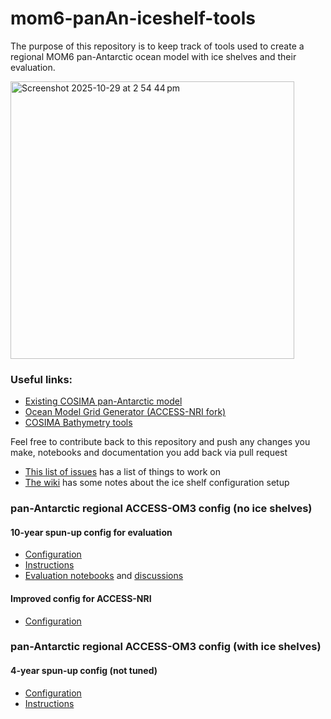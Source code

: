 # mom6-panAn-iceshelf-tools

The purpose of this repository is to keep track of tools used to create a regional MOM6 pan-Antarctic ocean model with ice shelves and their evaluation.

<img width="454" height="444" alt="Screenshot 2025-10-29 at 2 54 44 pm" src="https://github.com/user-attachments/assets/c794628f-3e1a-4b3d-bb65-ad54e5746729" />

### Useful links:
- [Existing COSIMA pan-Antarctic model](https://github.com/COSIMA/mom6-panan)
- [Ocean Model Grid Generator (ACCESS-NRI fork)](https://github.com/ACCESS-NRI/ocean_model_grid_generator/tree/main)
- [COSIMA Bathymetry tools](https://github.com/COSIMA/bathymetry-tools)

Feel free to contribute back to this repository and push any changes you make, notebooks and documentation you add back via pull request
- [This list of issues](https://github.com/claireyung/mom6-panAn-iceshelf-tools/issues) has a list of things to work on
- [The wiki](https://github.com/claireyung/mom6-panAn-iceshelf-tools/wiki) has some notes about the ice shelf configuration setup


### pan-Antarctic regional ACCESS-OM3 config (no ice shelves)
#### 10-year spun-up config for evaluation
- [Configuration](https://github.com/claireyung/access-om3-configs/tree/8km_jra_ryf_obc2-sapphirerapid-Charrassin-newparams-rerun-Wright-spinup-accessom2IC-yr9)
- [Instructions](https://github.com/claireyung/access-om3-configs/blob/8km_jra_ryf_obc2-sapphirerapid-Charrassin-newparams-rerun-Wright-spinup-accessom2IC-yr9/panantarctic_instructions.md)
- [Evaluation notebooks](https://github.com/claireyung/mom6-panAn-iceshelf-tools/tree/main/evaluation) and [discussions](https://github.com/claireyung/mom6-panAn-iceshelf-tools/issues/15)
#### Improved config for ACCESS-NRI
- [Configuration](https://github.com/ACCESS-NRI/access-om3-configs/pull/713)

### pan-Antarctic regional ACCESS-OM3 config (with ice shelves)
#### 4-year spun-up config (not tuned)
- [Configuration](https://github.com/claireyung/access-om3-configs/tree/dev-MC_4km_jra_ryf%2Bregionalpanan%2Bisf%2Bnofrazilshelf%2Btide)
- [Instructions](https://github.com/claireyung/access-om3-configs/tree/dev-MC_4km_jra_ryf%2Bregionalpanan%2Bisf%2Bnofrazilshelf%2Btide/ice_shelf_instructions.md)


